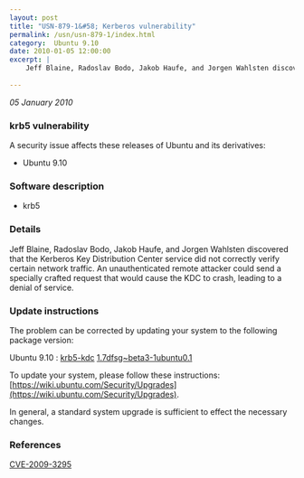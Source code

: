 ```yaml
---
layout: post
title: "USN-879-1&#58; Kerberos vulnerability"
permalink: /usn/usn-879-1/index.html
category:  Ubuntu 9.10
date: 2010-01-05 12:00:00
excerpt: |
    Jeff Blaine, Radoslav Bodo, Jakob Haufe, and Jorgen Wahlsten discovered that the Kerberos Key Distribution Center service did not correctly verify certain network traffic.  An unauthenticated remote attacker could send a specially crafted request that would cause the KDC to crash, leading to a denial of service. 
    
--- 
```

 
 

*05 January 2010*

### krb5 vulnerability

A security issue affects these releases of Ubuntu and its derivatives:

* Ubuntu 9.10

### Software description

* krb5 

### Details

Jeff Blaine, Radoslav Bodo, Jakob Haufe, and Jorgen Wahlsten discovered that the Kerberos Key Distribution Center service did not correctly verify certain network traffic. An unauthenticated remote attacker could send a specially crafted request that would cause the KDC to crash, leading to a denial of service. 

### Update instructions

The problem can be corrected by updating your system to the following package version:

Ubuntu 9.10
 : [krb5-kdc](https://launchpad.net/ubuntu/+source/krb5) <span> [1.7dfsg~beta3-1ubuntu0.1](https://launchpad.net/ubuntu/+source/krb5/1.7dfsg~beta3-1ubuntu0.1) </span> 

To update your system, please follow these instructions: [https://wiki.ubuntu.com/Security/Upgrades](https://wiki.ubuntu.com/Security/Upgrades).

In general, a standard system upgrade is sufficient to effect the necessary changes. 

### References

 
 [CVE-2009-3295](http://people.ubuntu.com/~ubuntu-security/cve/CVE-2009-3295)
 


